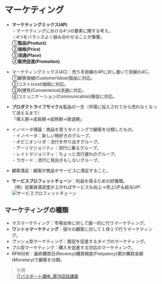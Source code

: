 # マーケティング  
* **マーケティングミックス(4P)**  
・マーケティングにおける4つの要素に関する考え。  
・4つをバランスよく組み合わせることが重要。  
①**製品(Product)**  
②**価格(Price)**  
③**流通(Place)**  
④**販売促進(Promotion)**  
* マーケティングミックス(4C)：売り手目線の4Pに対し書いて目線の4C。  
①顧客価値(CustomerValue)製品に対応。  
②コスト(cost)価格に対応。  
③利便性(Convenience)流通に対応。  
④コミュニケーション(Communication)販促に対応。  

* **プロダクトライフサイクル**製品の一生（市場に投入されてから売れなくなって消えるまで）  
「導入期→成長期→成熟期→衰退期」  
* イノベータ理論：商品を買うタイミングで顧客を分類したもの。  
・イノベータ：新しい物好きのグループ。  
・オピニオンリダ：流行を作り出すグループ。  
・アーリマジョリティ：流行に乗るグループ。  
・レイトマジョリティ：ちょっと流行遅れのグループ。  
・ラガード：流行に見向きもしないグループ。  

* 顧客満足：顧客が商品やサービスに満足すること。  
* **サービスプロフィットチェーン**：利益を得るための好循環。  
（例）従業員満足度が上がればサービスも向上→売上UP＆給与UP!  
![サービスプロフィットチェーン](https://gyazo.com/df532e3f07f4a15bbeb9c4a664ab486c)  

## マーケティングの種類
* マスマーケティング：市場全体に対して画一的に行うマーケティング。
* **ワントゥマーケティング**：個々の顧客に対して１体１で行うマーケティング。
* プッシュ型マーケティング：販促を促進するタイプのマーケティング。
* プル型マーケティング：購入を促進する対応のマーケティング。
* RFM分析：最終購買日(Recency)購買頻度(Frequency)累計購買金額(Monetary)で顧客を分類。

> 引用  
[ITパスポート講座_第15回目講義](https://www.youtube.com/watch?v=frDPkuwOTGo&list=PLC9xywNMIf9jgTizhye6GyPjZcuPZ9ou5&index=16)   
